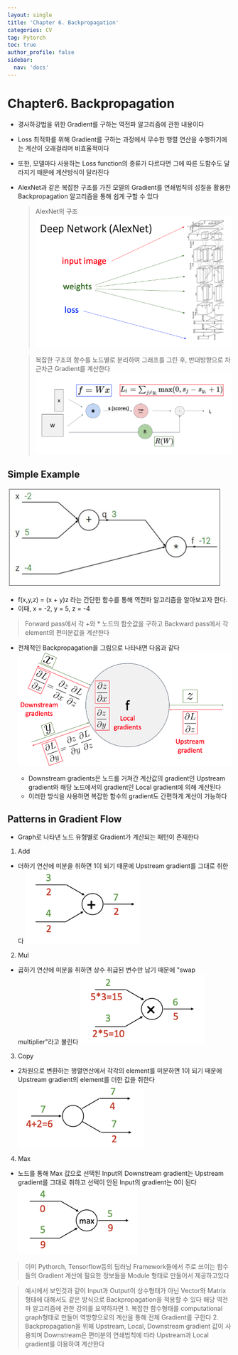 ```yaml
---
layout: single
title: 'Chapter 6. Backpropagation'
categories: CV
tag: Pytorch
toc: true
author_profile: false
sidebar:
  nav: 'docs'
---
```



# Chapter6. Backpropagation

- 경사하강법을 위한 Gradient를 구하는 역전파 알고리즘에 관한 내용이다
- Loss 최적화를 위해 Gradient를 구하는 과정에서 무수한 행렬 연산을 수행하기에는 계산이 오래걸리며 비효율적이다
- 또한, 모델마다 사용하는 Loss function의 종류가 다르다면 그에 따른 도함수도 달라지기 때문에 계산방식이 달라진다
- AlexNet과 같은 복잡한 구조를 가진 모델의 Gradient를 연쇄법칙의 성질을 활용한 Backpropagation 알고리즘을 통해 쉽게 구할 수 있다


  > AlexNet의 구조
  ![nn](/assets/image_ch6/1.png)
  
  > 복잡한 구조의 함수를 노드별로 분리하여 그래프를 그린 후, 반대방향으로 차근차근 Gradient를 계산한다
  ![nn](/assets/image_ch6/2.png)

## Simple Example
![nn](/assets/image_ch6/3.png)
- f(x,y,z) = (x + y)z 라는 간단한 함수를 통해 역전파 알고리즘을 알아보고자 한다.
- 이때, x = -2, y = 5, z = -4

> Forward pass에서 각 +와 * 노드의 함숫값을 구하고 Backward pass에서 각 element의 편미분값을 계산한다

- 전체적인 Backpropagation을 그림으로 나타내면 다음과 같다
![nn](/assets/image_ch6/4.png)

  - Downstream gradients은 노드를 거쳐간 계산값의 gradient인 Upstream gradient와 해당 노드에서의 gradient인 Local gradient에 의해 계산된다
  - 이러한 방식을 사용하면 복잡한 함수의 gradient도 간편하게 계산이 가능하다

## Patterns in Gradient Flow
- Graph로 나타낸 노드 유형별로 Gradient가 계산되는 패턴이 존재한다

1. Add
  - 더하기 연산에 미분을 취하면 1이 되기 때문에 Upstream gradient를 그대로 취한다
![add](/assets/image_ch6/6.png)

2. Mul
  - 곱하기 연산에 미분을 취하면 상수 취급된 변수만 남기 때문에 "swap multiplier"라고 불린다
  ![add](/assets/image_ch6/7.png)
  
3. Copy
  - 2차원으로 변환하는 행렬연산에서 각각의 element를 미분하면 1이 되기 때문에 Upstream gradient의 element를 더한 값을 취한다
  ![add](/assets/image_ch6/8.png)
  
4. Max
  - 노드를 통해 Max 값으로 선택된 Input의 Downstream gradient는 Upstream gradient를 그대로 취하고 선택이 안된 Input의 gradient는 0이 된다
  ![add](/assets/image_ch6/9.png)

> 이미 Pythorch, Tensorflow등의 딥러닝 Framework들에서 주로 쓰이는 함수들의 Gradient 계산에 필요한 정보들을 Module 형태로 만들어서 제공하고있다

> 예시에서 보인것과 같이 Input과 Output이 상수형태가 아닌 Vector와 Matrix형태에 대해서도 같은 방식으로 Backpropagation을 적용할 수 있다
> 해당 역전파 알고리즘에 관한 강의를 요약하자면
    1. 복잡한 함수형태를 computational graph형태로 만들어 역방향으로의 계산을 통해 전체 Gradient를 구한다
    2. Backpropagation을 위해 Upstream, Local, Downstream gradient 값이 사용되며 Downstream은 편미분의 연쇄법칙에 따라 Upstream과 Local gradient를 이용하여 계산한다
